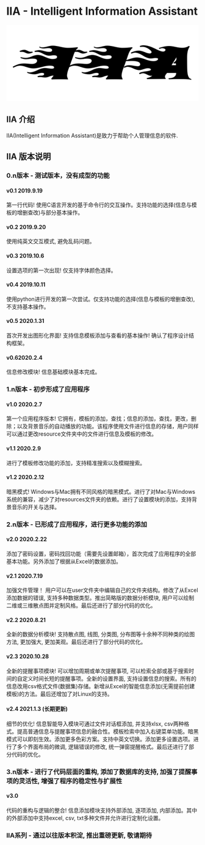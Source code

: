 # IIA - Intelligent Information Assistant
![IIA Demo](./resources/pic/IIA_logo.png)
## IIA 介绍
IIA(Intelligent Information Assistant)是致力于帮助个人管理信息的软件. 

## IIA 版本说明
### 0.n版本 - 测试版本，没有成型的功能

#### v0.1 2019.9.19
第一行代码! 使用C语言开发的基于命令行的交互操作。支持功能的选择(信息与模板的增删查改)与部分基本操作。

#### v0.2 2019.9.20
使用纯英文交互模式, 避免乱码问题。

#### v0.3 2019.10.6
设置选项的第一次出现! 仅支持字体颜色选择。

#### v0.4 2019.10.11
使用python进行开发的第一次尝试。仅支持功能的选择(信息与模板的增删查改), 不支持基本操作。

#### v0.5 2020.1.31
首次开发出图形化界面! 支持信息模板添加与查看的基本操作! 确认了程序设计结构框架。

#### v0.62020.2.4
信息修改模块! 信息基础模块基本完成。

### 1.n版本 - 初步形成了应用程序

#### v1.0 2020.2.7
第一个应用程序版本! 它拥有，模板的添加，查找；信息的添加，查找，更改，删除；以及背景音乐的自动播放的功能。该程序使用文件进行信息的存储，用户同样可以通过更改resource文件夹中的文件进行信息及模板的修改。

#### v1.1 2020.2.9
进行了模板修改功能的添加，支持精准搜索以及模糊搜索。

#### v1.2 2020.2.12
暗黑模式! Windows与Mac拥有不同风格的暗黑模式。进行了对Mac与Windows系统的兼容，减少了对resources文件夹的依赖。进行了设置模块的添加，支持背景音乐的开关与选择。 

### 2.n版本 - 已形成了应用程序，进行更多功能的添加

#### v2.0 2020.2.22
添加了密码设置，密码找回功能（需要先设置邮箱），首次完成了应用程序的全部基本功能。另外添加了根据从Excel的数据添加。

#### v2.1 2020.7.19
加强文件管理！ 用户可以在user文件夹中编辑自己的文件夹结构。修改了从Excel添加数据的错误, 支持多种数据类型。推出简略版的数据分析模块, 用户可以绘制二维或三维散点图并定制风格。最后还进行了部分代码的优化。

#### v2.2 2020.8.21
全新的数据分析模块! 支持散点图, 线图, 分类图, 分布图等十余种不同种类的绘图方法, 更加强大, 更加美观。最后还进行了部分代码的优化。

#### v2.3 2020.10.28
全新的提醒事项模块! 可以增加周期或单次提醒事项, 可以检索全部或基于搜索时间的自定义时间长短的提醒事项。全新的设置界面, 支持设置信息的搜索。所有的信息改用csv格式文件(数据集)存储。新增从Excel的智能信息添加(无需提前创建模板)的方法。最后还增加了对Linux的支持。

#### v2.4 2021.1.3 (长期更新)
细节的优化! 信息智能导入模块可通过文件对话框添加, 并支持xlsx, csv两种格式。提高普通信息与提醒事项信息的融合性。模板检索中加入右键菜单功能。暗黑模式可以即刻生效。添加更多色彩方案。支持中英文切换。添加更多设置选项。进行了多个界面布局的微调, 逻辑错误的修改, 统一弹窗提醒格式。最后还进行了部分代码的优化。

### 3.n版本 - 进行了代码层面的重构, 添加了数据库的支持, 加强了提醒事项的灵活性, 增强了程序的稳定性与扩展性

#### v3.0
代码的重构与逻辑的整合! 信息添加模块支持外部添加,  逐项添加, 内部添加。其中的外部添加中支持excel, csv, txt多种文件并允许进行定制化设置。

### IIA系列 - 通过以往版本积淀, 推出重磅更新, 敬请期待
